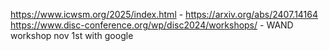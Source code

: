 https://www.icwsm.org/2025/index.html - https://arxiv.org/abs/2407.14164
https://www.disc-conference.org/wp/disc2024/workshops/ - WAND workshop nov 1st with google
